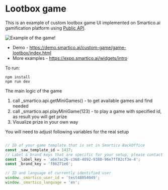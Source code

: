 # Lootbox game
This is an example of custom lootbox game UI implemented on Smartico.ai gamification platform using [Public API](https://github.com/smarticoai/public-api).

![Example of the game!](/assets/demo.gif "Demo")

- Demo - https://demo.smartico.ai/custom-game/game-lootbox/index.html
- More examples - https://expo.smartico.ai/widgets/intro 



To run:
```
npm install
npm run dev
```


The main logic of the game

1. call _smartico.api.getMiniGames()  - to get available games and find needed
2. call _smartico.api.playMiniGame(123) - to play a game with specified id, as result you will get prize
3. Visualize prize in your own way

You will need to adjust following variables for the real setup
```javascript

// ID of your game template that is set in Smartico BackOffice
const _saw_template_id = 1437;
// Label & brand keys that are specific for your setup, please contact your Success Manager
const _label_key = 'a6e7ac26-c368-4892-9380-96e7ff82cf3e-4';
const _brand_key = 'f86271e6';

// ID and language of currently identified user
window._smartico_user_id = 'test48054049';
window._smartico_language = 'en'; 
```
